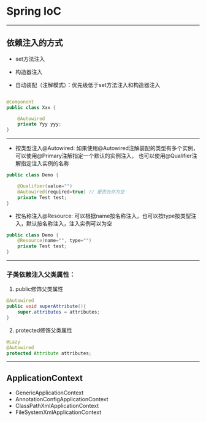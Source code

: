 # Spring IoC


---
## 依赖注入的方式
- set方法注入

- 构造器注入

- 自动装配（注解模式）：优先级低于set方法注入和构造器注入
```java

@Component
public class Xxx {

    @Autowired
    private Yyy yyy;
}

```

---
- 按类型注入@Autowired:
如果使用@Autowired注解装配的类型有多个实例，
可以使用@Primary注解指定一个默认的实例注入，
也可以使用@Qualifier注解指定注入实例的名称
```java
public class Demo {

    @Qualifier(value="")
    @Autowired(required=true) // 是否允许为空
    private Test test;
}


```


- 按名称注入@Resource:
可以根据name按名称注入，也可以按type按类型注入，默认按名称注入，注入实例可以为空
```java
public class Demo {
    @Resource(name="", type="")
    private Test test;
}

```

---
### 子类依赖注入父类属性：

1. public修饰父类属性
```java
@Autowired
public void superAttribute(){
    super.attributes = attributes;
}

```
2. protected修饰父类属性

```java
@Lazy
@Autowired
protected Attribute attributes;
```


---
## ApplicationContext
- GenericApplicationContext
- AnnotationConfigApplicationContext
- ClassPathXmlApplicationContext
- FileSystemXmlApplicationContext